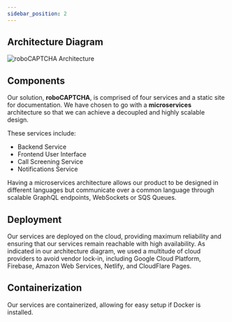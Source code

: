 ```yaml
---
sidebar_position: 2
---
```


## Architecture Diagram

![roboCAPTCHA Architecture](https://user-images.githubusercontent.com/15935990/161421537-d780e07e-302a-47cc-b7c5-3c980b78aa05.png)

## Components

Our solution, **roboCAPTCHA**, is comprised of four services and a static site for documentation. We have chosen to go with a **microservices** architecture so that we can achieve a decoupled and highly scalable design.

These services include:
- Backend Service
- Frontend User Interface
- Call Screening Service
- Notifications Service

Having a microservices architecture allows our product to be designed in different languages but communicate over a common language through scalable GraphQL endpoints, WebSockets or SQS Queues.

## Deployment

Our services are deployed on the cloud, providing maximum reliability and ensuring that our services remain reachable with high availability. As indicated in our architecture diagram, we used a multitude of cloud providers to avoid vendor lock-in, including Google Cloud Platform, Firebase, Amazon Web Services, Netlify, and CloudFlare Pages.

## Containerization

Our services are containerized, allowing for easy setup if Docker is installed.
